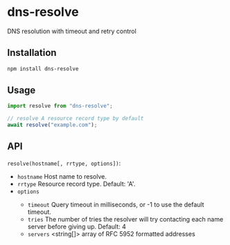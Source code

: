 # dns-resolve

DNS resolution with timeout and retry control

## Installation

```sh
npm install dns-resolve
```

## Usage

```ts
import resolve from "dns-resolve";

// resolve A resource record type by default
await resolve("example.com");
```

## API

`resolve(hostname[, rrtype, options])`:

- `hostname` <string> Host name to resolve.
- `rrtype` <string> Resource record type. Default: 'A'.
- `options` <Object>
  - `timeout` <integer> Query timeout in milliseconds, or -1 to use the default timeout.
  - `tries` <integer> The number of tries the resolver will try contacting each name server before giving up. Default: 4
  - `servers` <string[]> array of RFC 5952 formatted addresses
